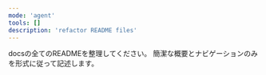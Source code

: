 ```yaml
---
mode: 'agent'
tools: []
description: 'refactor README files'
---
```


docsの全てのREADMEを整理してください。
簡潔な概要とナビゲーションのみを形式に従って記述します。
